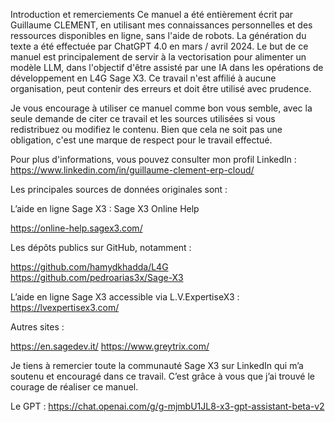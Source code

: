 Introduction et remerciements
Ce manuel a été entièrement écrit par Guillaume CLEMENT, en utilisant mes connaissances personnelles et des ressources disponibles en ligne, sans l'aide de robots. La génération du texte a été effectuée par ChatGPT 4.0 en mars / avril 2024. Le but de ce manuel est principalement de servir à la vectorisation pour alimenter un modèle LLM, dans l'objectif d'être assisté par une IA dans les opérations de développement en L4G Sage X3. Ce travail n'est affilié à aucune organisation, peut contenir des erreurs et doit être utilisé avec prudence.

Je vous encourage à utiliser ce manuel comme bon vous semble, avec la seule demande de citer ce travail et les sources utilisées si vous redistribuez ou modifiez le contenu. Bien que cela ne soit pas une obligation, c'est une marque de respect pour le travail effectué.

Pour plus d'informations, vous pouvez consulter mon profil LinkedIn : 
https://www.linkedin.com/in/guillaume-clement-erp-cloud/

Les principales sources de données originales sont :

L’aide en ligne Sage X3 : Sage X3 Online Help

https://online-help.sagex3.com/

Les dépôts publics sur GitHub, notamment :

https://github.com/hamydkhadda/L4G
https://github.com/pedroarias3x/Sage-X3

L’aide en ligne Sage X3 accessible via L.V.ExpertiseX3 : 
https://lvexpertisex3.com/

Autres sites :

https://en.sagedev.it/
https://www.greytrix.com/

Je tiens à remercier toute la communauté Sage X3 sur LinkedIn qui m’a soutenu et encouragé dans ce travail. C’est grâce à vous que j’ai trouvé le courage de réaliser ce manuel.

Le GPT :
https://chat.openai.com/g/g-mjmbU1JL8-x3-gpt-assistant-beta-v2

